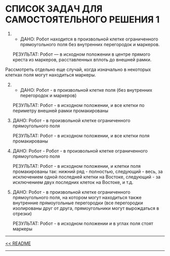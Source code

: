 # CПИСОК ЗАДАЧ ДЛЯ САМОСТОЯТЕЛЬНОГО РЕШЕНИЯ 1

1. * ДАНО: Робот находится в произвольной клетке ограниченного прямоугольного поля без внутренних перегородок и маркеров.
    
    РЕЗУЛЬТАТ: Робот — в исходном положении в центре прямого креста из маркеров, расставленных вплоть до внешней рамки.

Рассмотреть отдельно еще случай, когда изначально в некоторых клетках поля могут находиться маркеры.

2. * ДАНО: Робот - в произвольной клетке поля (без внутренних перегородок и маркеров)
   
   РЕЗУЛЬТАТ: Робот - в исходном положении, и все клетки по периметру внешней рамки промакированы

3. ДАНО: Робот - в произвольной клетке ограниченного прямоугольного поля
   
   РЕЗУЛЬТАТ: Робот - в исходном положении, и все клетки поля промакированы

4. ДАНО: Робот - Робот - в произвольной клетке ограниченного прямоугольного поля
   
   РЕЗУЛЬТАТ: Робот - в исходном положении, и клетки поля промакированы так: нижний ряд - полностью, следующий - весь, за исключением одной последней клетки на Востоке, следующий - за исключением двух последних клеток на Востоке, и т.д. 

5. ДАНО: Робот - в произвольной клетке ограниченного прямоугольного поля, на котором могут находиться также внутренние прямоугольные перегородки (все перегородки изолированы друг от друга, прямоугольники могут вырождаться в отрезки) 
   
   РЕЗУЛЬТАТ: Робот - в исходном положении и в углах поля стоят маркеры

-----------------------

[<< README](../README.md)

------------------------
